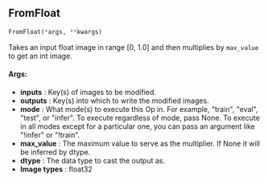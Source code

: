 ## FromFloat
```python
FromFloat(*args, **kwargs)
```
Takes an input float image in range [0, 1.0] and then multiplies by `max_value` to get an int image.


#### Args:

* **inputs** :  Key(s) of images to be modified.
* **outputs** :  Key(s) into which to write the modified images.
* **mode** :  What mode(s) to execute this Op in. For example, "train", "eval", "test", or "infer". To execute        regardless of mode, pass None. To execute in all modes except for a particular one, you can pass an argument        like "!infer" or "!train".
* **max_value** :  The maximum value to serve as the multiplier. If None it will be inferred by dtype.
* **dtype** :  The data type to cast the output as.
* **Image types** :     float32